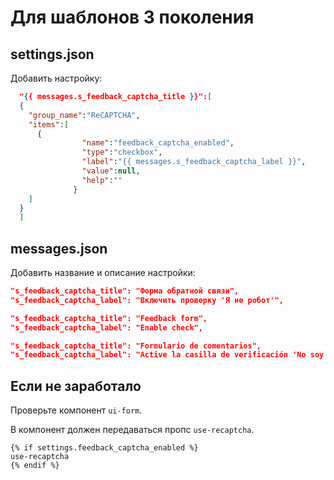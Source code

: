 # Для шаблонов 3 поколения

## settings.json

Добавить настройку:

```json
  "{{ messages.s_feedback_captcha_title }}":[
  {
    "group_name":"ReCAPTCHA",
    "items":[
      {
                "name":"feedback_captcha_enabled",
                "type":"checkbox",
                "label":"{{ messages.s_feedback_captcha_label }}",
                "value":null,
                "help":""
              }
    ]
  }
  ]
```

## messages.json

Добавить название и описание настройки:

```json
"s_feedback_captcha_title": "Форма обратной связи",
"s_feedback_captcha_label": "Включить проверку 'Я не робот'",

"s_feedback_captcha_title": "Feedback form",
"s_feedback_captcha_label": "Enable check",

"s_feedback_captcha_title": "Formulario de comentarios",
"s_feedback_captcha_label": "Active la casilla de verificación 'No soy un robot'",
```

## Если не заработало

Проверьте компонент `ui-form`.

В компонент должен передаваться пропс `use-recaptcha`.

```
{% if settings.feedback_captcha_enabled %}
use-recaptcha
{% endif %}
```
